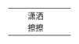
|     |     |              |     |     |     |
|:--- | --- | ------------ |:--- | --- | --- |
|     |     | 潇洒<br>擦擦 |     |     |     |
